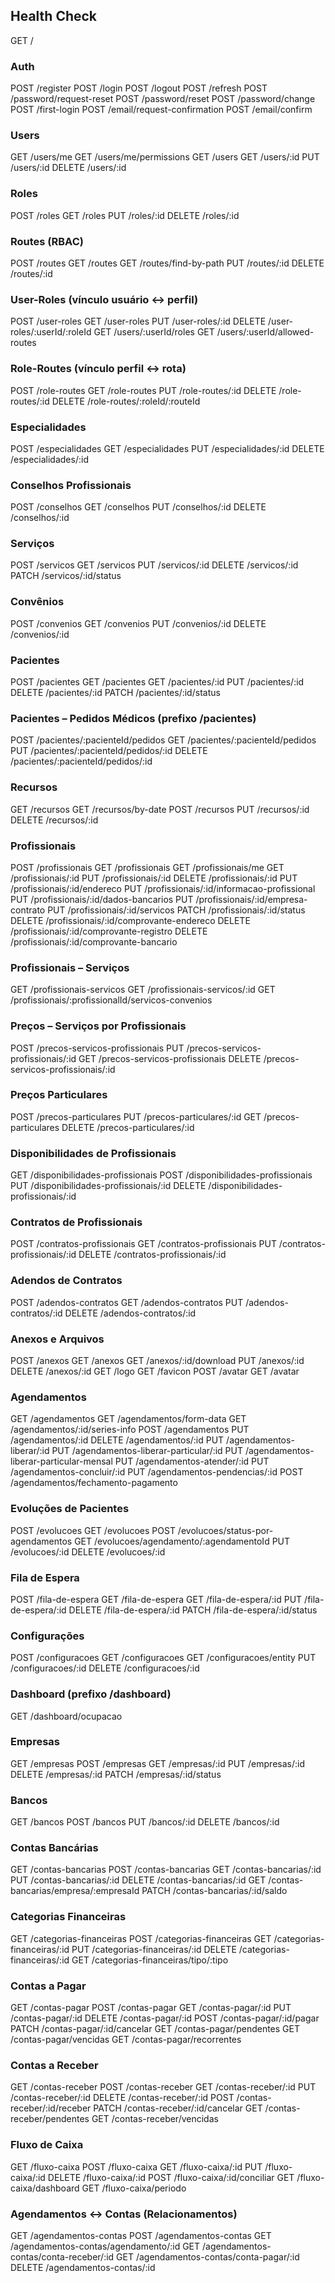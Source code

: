## Health Check
GET /

### Auth
POST /register
POST /login
POST /logout
POST /refresh
POST /password/request-reset
POST /password/reset
POST /password/change
POST /first-login
POST /email/request-confirmation
POST /email/confirm

### Users
GET /users/me
GET /users/me/permissions
GET /users
GET /users/:id
PUT /users/:id
DELETE /users/:id

### Roles
POST /roles
GET /roles
PUT /roles/:id
DELETE /roles/:id

### Routes (RBAC)
POST /routes
GET /routes
GET /routes/find-by-path
PUT /routes/:id
DELETE /routes/:id

### User-Roles (vínculo usuário ↔ perfil)
POST /user-roles
GET /user-roles
PUT /user-roles/:id
DELETE /user-roles/:userId/:roleId
GET /users/:userId/roles
GET /users/:userId/allowed-routes

### Role-Routes (vínculo perfil ↔ rota)
POST /role-routes
GET /role-routes
PUT /role-routes/:id
DELETE /role-routes/:id
DELETE /role-routes/:roleId/:routeId

### Especialidades
POST /especialidades
GET /especialidades
PUT /especialidades/:id
DELETE /especialidades/:id

### Conselhos Profissionais
POST /conselhos
GET /conselhos
PUT /conselhos/:id
DELETE /conselhos/:id

### Serviços
POST /servicos
GET /servicos
PUT /servicos/:id
DELETE /servicos/:id
PATCH /servicos/:id/status

### Convênios
POST /convenios
GET /convenios
PUT /convenios/:id
DELETE /convenios/:id

### Pacientes
POST /pacientes
GET /pacientes
GET /pacientes/:id
PUT /pacientes/:id
DELETE /pacientes/:id
PATCH /pacientes/:id/status

### Pacientes – Pedidos Médicos (prefixo /pacientes)
POST /pacientes/:pacienteId/pedidos
GET /pacientes/:pacienteId/pedidos
PUT /pacientes/:pacienteId/pedidos/:id
DELETE /pacientes/:pacienteId/pedidos/:id

### Recursos
GET /recursos
GET /recursos/by-date
POST /recursos
PUT /recursos/:id
DELETE /recursos/:id

### Profissionais
POST /profissionais
GET /profissionais
GET /profissionais/me
GET /profissionais/:id
PUT /profissionais/:id
DELETE /profissionais/:id
PUT /profissionais/:id/endereco
PUT /profissionais/:id/informacao-profissional
PUT /profissionais/:id/dados-bancarios
PUT /profissionais/:id/empresa-contrato
PUT /profissionais/:id/servicos
PATCH /profissionais/:id/status
DELETE /profissionais/:id/comprovante-endereco
DELETE /profissionais/:id/comprovante-registro
DELETE /profissionais/:id/comprovante-bancario

### Profissionais – Serviços
GET /profissionais-servicos
GET /profissionais-servicos/:id
GET /profissionais/:profissionalId/servicos-convenios

### Preços – Serviços por Profissionais
POST /precos-servicos-profissionais
PUT /precos-servicos-profissionais/:id
GET /precos-servicos-profissionais
DELETE /precos-servicos-profissionais/:id

### Preços Particulares
POST /precos-particulares
PUT /precos-particulares/:id
GET /precos-particulares
DELETE /precos-particulares/:id

### Disponibilidades de Profissionais
GET /disponibilidades-profissionais
POST /disponibilidades-profissionais
PUT /disponibilidades-profissionais/:id
DELETE /disponibilidades-profissionais/:id

### Contratos de Profissionais
POST /contratos-profissionais
GET /contratos-profissionais
PUT /contratos-profissionais/:id
DELETE /contratos-profissionais/:id

### Adendos de Contratos
POST /adendos-contratos
GET /adendos-contratos
PUT /adendos-contratos/:id
DELETE /adendos-contratos/:id

### Anexos e Arquivos
POST /anexos
GET /anexos
GET /anexos/:id/download
PUT /anexos/:id
DELETE /anexos/:id
GET /logo
GET /favicon
POST /avatar
GET /avatar

### Agendamentos
GET /agendamentos
GET /agendamentos/form-data
GET /agendamentos/:id/series-info
POST /agendamentos
PUT /agendamentos/:id
DELETE /agendamentos/:id
PUT /agendamentos-liberar/:id
PUT /agendamentos-liberar-particular/:id
PUT /agendamentos-liberar-particular-mensal
PUT /agendamentos-atender/:id
PUT /agendamentos-concluir/:id
PUT /agendamentos-pendencias/:id
POST /agendamentos/fechamento-pagamento

### Evoluções de Pacientes
POST /evolucoes
GET /evolucoes
POST /evolucoes/status-por-agendamentos
GET /evolucoes/agendamento/:agendamentoId
PUT /evolucoes/:id
DELETE /evolucoes/:id

### Fila de Espera
POST /fila-de-espera
GET /fila-de-espera
GET /fila-de-espera/:id
PUT /fila-de-espera/:id
DELETE /fila-de-espera/:id
PATCH /fila-de-espera/:id/status

### Configurações
POST /configuracoes
GET /configuracoes
GET /configuracoes/entity
PUT /configuracoes/:id
DELETE /configuracoes/:id

### Dashboard (prefixo /dashboard)
GET /dashboard/ocupacao

### Empresas
GET /empresas
POST /empresas
GET /empresas/:id
PUT /empresas/:id
DELETE /empresas/:id
PATCH /empresas/:id/status

### Bancos
GET /bancos
POST /bancos
PUT /bancos/:id
DELETE /bancos/:id

### Contas Bancárias
GET /contas-bancarias
POST /contas-bancarias
GET /contas-bancarias/:id
PUT /contas-bancarias/:id
DELETE /contas-bancarias/:id
GET /contas-bancarias/empresa/:empresaId
PATCH /contas-bancarias/:id/saldo

### Categorias Financeiras
GET /categorias-financeiras
POST /categorias-financeiras
GET /categorias-financeiras/:id
PUT /categorias-financeiras/:id
DELETE /categorias-financeiras/:id
GET /categorias-financeiras/tipo/:tipo

### Contas a Pagar
GET /contas-pagar
POST /contas-pagar
GET /contas-pagar/:id
PUT /contas-pagar/:id
DELETE /contas-pagar/:id
POST /contas-pagar/:id/pagar
PATCH /contas-pagar/:id/cancelar
GET /contas-pagar/pendentes
GET /contas-pagar/vencidas
GET /contas-pagar/recorrentes

### Contas a Receber
GET /contas-receber
POST /contas-receber
GET /contas-receber/:id
PUT /contas-receber/:id
DELETE /contas-receber/:id
POST /contas-receber/:id/receber
PATCH /contas-receber/:id/cancelar
GET /contas-receber/pendentes
GET /contas-receber/vencidas

### Fluxo de Caixa
GET /fluxo-caixa
POST /fluxo-caixa
GET /fluxo-caixa/:id
PUT /fluxo-caixa/:id
DELETE /fluxo-caixa/:id
POST /fluxo-caixa/:id/conciliar
GET /fluxo-caixa/dashboard
GET /fluxo-caixa/periodo

### Agendamentos ↔ Contas (Relacionamentos)
GET /agendamentos-contas
POST /agendamentos-contas
GET /agendamentos-contas/agendamento/:id
GET /agendamentos-contas/conta-receber/:id
GET /agendamentos-contas/conta-pagar/:id
DELETE /agendamentos-contas/:id

